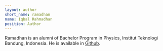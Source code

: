 ```yaml
---
layout: author
short_name: ramadhan
name: ‪Iqbal Rahmadhan
position: Author
---
```


Ramadhan is an alumni of Bachelor Program in Physics, Institut Teknologi Bandung, Indonesia. He is available in [Github](https://github.com/miqbalrp).
